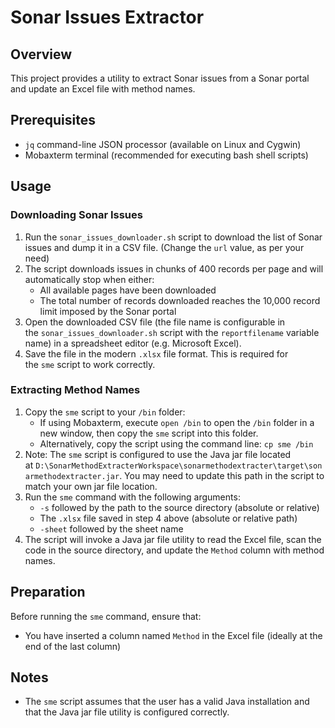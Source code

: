 # Sonar Issues Extractor

## Overview

This project provides a utility to extract Sonar issues from a Sonar portal and update an Excel file with method names.

## Prerequisites

*   `jq` command-line JSON processor (available on Linux and Cygwin)
*   Mobaxterm terminal (recommended for executing bash shell scripts)

## Usage

### Downloading Sonar Issues

1.  Run the `sonar_issues_downloader.sh` script to download the list of Sonar issues and dump it in a CSV file. (Change the `url` value, as per your need)
2.  The script downloads issues in chunks of 400 records per page and will automatically stop when either:
    *   All available pages have been downloaded
    *   The total number of records downloaded reaches the 10,000 record limit imposed by the Sonar portal
3.  Open the downloaded CSV file (the file name is configurable in the `sonar_issues_downloader.sh` script with the `reportfilename` variable name) in a spreadsheet editor (e.g. Microsoft Excel).
4.  Save the file in the modern `.xlsx` file format. This is required for the `sme` script to work correctly.

### Extracting Method Names

1.  Copy the `sme` script to your `/bin` folder:
    *   If using Mobaxterm, execute `open /bin` to open the `/bin` folder in a new window, then copy the `sme` script into this folder.
    *   Alternatively, copy the script using the command line: `cp sme /bin`
2.  Note: The `sme` script is configured to use the Java jar file located at `D:\SonarMethodExtracterWorkspace\sonarmethodextracter\target\sonarmethodextracter.jar`. You may need to update this path in the script to match your own jar file location.
3.  Run the `sme` command with the following arguments:
    *   `-s` followed by the path to the source directory (absolute or relative)
    *   The `.xlsx` file saved in step 4 above (absolute or relative path)
    *   `-sheet` followed by the sheet name
4.  The script will invoke a Java jar file utility to read the Excel file, scan the code in the source directory, and update the `Method` column with method names.

## Preparation

Before running the `sme` command, ensure that:

*   You have inserted a column named `Method` in the Excel file (ideally at the end of the last column)

## Notes

*   The `sme` script assumes that the user has a valid Java installation and that the Java jar file utility is configured correctly.